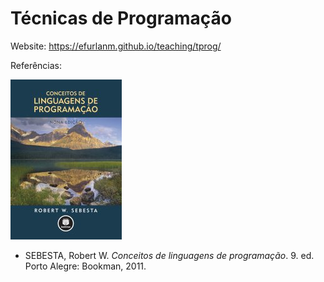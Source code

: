 # Técnicas de Programação

Website: <https://efurlanm.github.io/teaching/tprog/>

Referências:

![](img/sebesta.jpg)

- SEBESTA, Robert W. *Conceitos de linguagens de programação*. 9. ed. Porto Alegre: Bookman, 2011.
